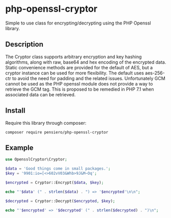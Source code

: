 php-openssl-cryptor
===================

Simple to use class for encrypting/decrypting using the PHP Openssl library.

## Description

The Cryptor class supports arbitrary encryption and key hashing algorithms, along
with raw, base64 and hex encoding of the encrypted data. Static convenience methods
are provided for the default of AES, but a cryptor instance can be used for more
flexibility. The default uses aes-256-ctr to avoid the need for padding and the related
issues. Unfortunately GCM cannot be used as the PHP openssl module does not provide 
a way to retrieve the GCM tag. This is proposed to be remedied in PHP 7.1 when 
associated data can be retrieved.

## Install

Require this library through composer:

```
composer require pensiero/php-openssl-cryptor
```


## Example

```php
use OpensslCryptor\Cryptor;

$data = 'Good things come in small packages.';
$key = '9901:io=[<>602vV03&Whb>9J&M~Oq';

$encrypted = Cryptor::Encrypt($data, $key);

echo "'$data' (" . strlen($data) . ") => '$encrypted'\n\n";

$decrypted = Cryptor::Decrypt($encrypted, $key);

echo "'$encrypted' => '$decrypted' (" . strlen($decrypted) . ")\n";
```